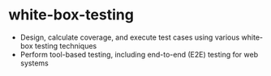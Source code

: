 # white-box-testing

- Design, calculate coverage, and execute test cases using various white-box testing techniques  
- Perform tool-based testing, including end-to-end (E2E) testing for web systems

